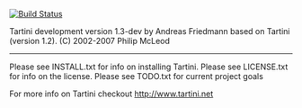 [![Build Status](https://travis-ci.org/Guildenstern/Tartini.svg?branch=master)](https://travis-ci.org/Guildenstern/Tartini)

Tartini development version 1.3-dev by Andreas Friedmann
based on Tartini (version 1.2). (C) 2002-2007  Philip McLeod
*************************************************************

Please see INSTALL.txt for info on installing Tartini.
Please see LICENSE.txt for info on the license.
Please see TODO.txt for current project goals

For more info on Tartini checkout http://www.tartini.net
